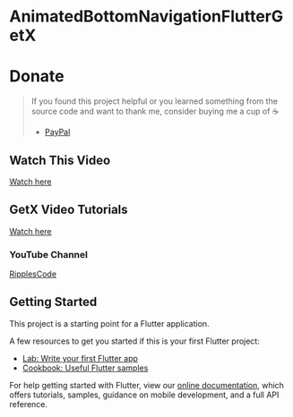 # AnimatedBottomNavigationFlutterGetX

# Donate

> If you found this project helpful or you learned something from the source code and want to thank me, consider buying me a cup of :coffee:
>
> - [PayPal](https://paypal.me/ripplescode)

## Watch This Video
[Watch here](https://youtu.be/4etKzBFszYs)


## GetX Video Tutorials

[Watch here](https://www.youtube.com/playlist?list=PLCaS22Sjc8YR32XmudgmVqs49t-eKKr9t)


### YouTube Channel

[RipplesCode](https://www.youtube.com/channel/UCF7RTcfO02xQ94cWH6C35bg)


## Getting Started

This project is a starting point for a Flutter application.

A few resources to get you started if this is your first Flutter project:

- [Lab: Write your first Flutter app](https://flutter.dev/docs/get-started/codelab)
- [Cookbook: Useful Flutter samples](https://flutter.dev/docs/cookbook)

For help getting started with Flutter, view our
[online documentation](https://flutter.dev/docs), which offers tutorials,
samples, guidance on mobile development, and a full API reference.
